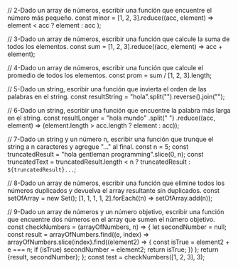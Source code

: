 // 2-Dado un array de números, escribir una función que encuentre el número más pequeño.
const minor = [1, 2, 3].reduce((acc, element) =>
  element < acc ? element : acc
);

// 3-Dado un array de números, escribir una función que calcule la suma de todos los elementos.
const sum = [1, 2, 3].reduce((acc, element) => acc + element);

// 4-Dado un array de números, escribir una función que calcule el promedio de todos los elementos.
const prom = sum / [1, 2, 3].length;

// 5-Dado un string, escribir una función que invierta el orden de las palabras en el string.
const resultString = "hola".split("").reverse().join("");

// 6-Dado un string, escribir una función que encuentre la palabra más larga en el string.
const resultLonger = "hola mundo"
  .split(" ")
  .reduce((acc, element) => (element.length > acc.length ? element : acc));
  
// 7-Dado un string y un número n, escribir una función que trunque el string a n caracteres y agregue "..." al final.
const n = 5;
const truncatedResult =  "hola gentleman programming".slice(0, n);
const truncatedText = truncatedResult.length < n ? truncatedResult : `${truncatedResult}...`;

// 8-Dado un array de números, escribir una función que elimine todos los números duplicados y devuelva el array resultante sin duplicados.
const setOfArray = new Set();
[1, 1, 1, 1, 2].forEach((n) => setOfArray.add(n));

// 9-Dado un array de números y un número objetivo, escribir una función que encuentre dos números en el array que sumen el número objetivo.
const checkNumbers = (arrayOfNumbers, n) => {
  let secondNumber = null;
  const result = arrayOfNumbers.find((e, index) =>
    arrayOfNumbers.slice(index).find((element2) => {
      const isTrue = element2 + e === n;
      if (isTrue) secondNumber = element2;
      return isTrue;
    })
  );
  return {result, secondNumber};
};
const test = checkNumbers([1, 2, 3], 3);
